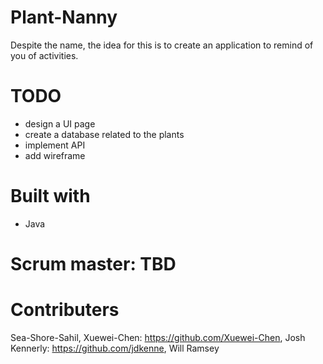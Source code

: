# Plant-Nanny
Despite the name, the idea for this is to create an application to remind of you of activities. 

# TODO
- design a UI page
- create a database related to the plants 
- implement API  
- add wireframe

# Built with
- Java 

# Scrum master: TBD

# Contributers
Sea-Shore-Sahil, Xuewei-Chen: https://github.com/Xuewei-Chen, Josh Kennerly: https://github.com/jdkenne, Will Ramsey



